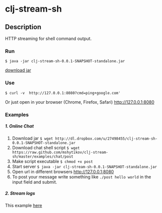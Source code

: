 clj-stream-sh
=============
## Description ##

HTTP streaming for shell command output.

### Run ###

```
$ java -jar clj-stream-sh-0.0.1-SNAPSHOT-standalone.jar
```
[download jar](http://dl.dropbox.com/u/27498455/clj-stream-sh-0.0.1-SNAPSHOT-standalone.jar)

### Use ###

```
$ curl -v  http://127.0.0.1:8080?cmd=ping+google.com'
```

Or just open in your browser (Chrome, Firefox, Safari) http://127.0.0.1:8080

### Examples ###

##### 1. Online Chat #####

1. Download jar ``` $ wget http://dl.dropbox.com/u/27498455/clj-stream-sh-0.0.1-SNAPSHOT-standalone.jar ```
2. Download chat shell script ``` $ wget https://raw.github.com/mshytikov/clj-stream-sh/master/examples/chat/post ```
3. Make script executable ``` $ chmod +x post ```
4. Start server ``` $ java -jar clj-stream-sh-0.0.1-SNAPSHOT-standalone.jar ```
5. Open url in different browsers http://127.0.0.1:8080
6. To post your message write something like  ``` ./post hello world ``` in the input field and submit.

##### 2. Stream logs ####
This example [here](https://github.com/mshytikov/web_log)

